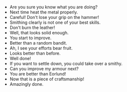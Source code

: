 - Are you sure you know what you are doing?
- Next time heat the metal properly.
- Careful!  Don't lose your grip on the hammer!
- Smithing clearly is not one of your best skills.
- Don't burn the leather!
- Well, that looks solid enough.
- You start to improve.
- Better than a random bandit.
- Ah, I see your efforts bear fruit.
- Looks better than before.
- Well done!
- If you want to settle down, you could take over a smithy.
- Can you improve my armour next?
- You are better than Eorlund!
- Now that is a piece of craftsmanship!
- Amazingly done.
